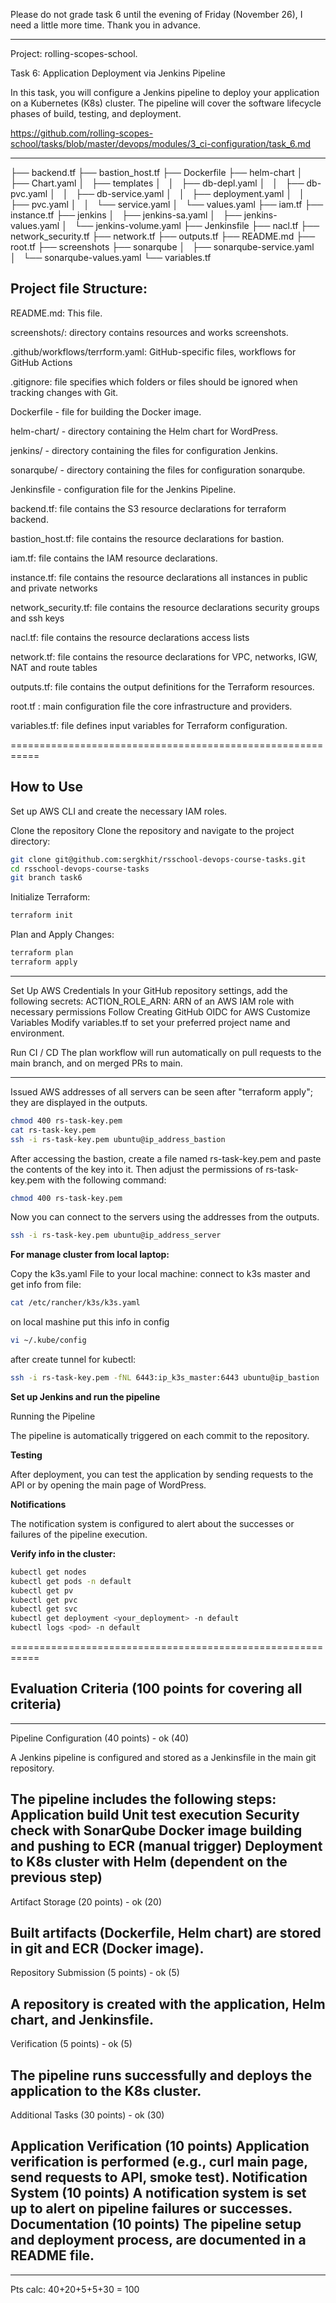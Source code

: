 


Please do not grade task 6 until the evening of Friday (November 26), I need a little more time. Thank you in advance.










-----------------------------------------------------------------


Project: rolling-scopes-school. 

Task 6: Application Deployment via Jenkins Pipeline

In this task, you will configure a Jenkins pipeline to deploy your application on a Kubernetes (K8s) cluster. 
The pipeline will cover the software lifecycle phases of build, testing, and deployment.

https://github.com/rolling-scopes-school/tasks/blob/master/devops/modules/3_ci-configuration/task_6.md

-----------------------------------------------------------------


├── backend.tf
├── bastion_host.tf
├── Dockerfile
├── helm-chart
│   ├── Chart.yaml
│   ├── templates
│   │   ├── db-depl.yaml
│   │   ├── db-pvc.yaml
│   │   ├── db-service.yaml
│   │   ├── deployment.yaml
│   │   ├── pvc.yaml
│   │   └── service.yaml
│   └── values.yaml
├── iam.tf
├── instance.tf
├── jenkins
│   ├── jenkins-sa.yaml
│   ├── jenkins-values.yaml
│   └── jenkins-volume.yaml
├── Jenkinsfile
├── nacl.tf
├── network_security.tf
├── network.tf
├── outputs.tf
├── README.md
├── root.tf
├── screenshots
├── sonarqube
│   ├── sonarqube-service.yaml
│   └── sonarqube-values.yaml
└── variables.tf



## Project file Structure: 

README.md:    This file.

screenshots/: directory contains resources and works screenshots.

.github/workflows/terrform.yaml: GitHub-specific files,  workflows for GitHub Actions

.gitignore:   file specifies which folders or files should be ignored when tracking changes with Git.

Dockerfile - file for building the Docker image.

helm-chart/ - directory containing the Helm chart for WordPress.

jenkins/ - directory containing the files for configuration Jenkins.

sonarqube/ - directory containing the files for configuration sonarqube.

Jenkinsfile - configuration file for the Jenkins Pipeline.

backend.tf:   file contains the S3 resource declarations for terraform backend.

bastion_host.tf: file contains the resource declarations for bastion.

iam.tf:      file contains the IAM resource declarations.

instance.tf: file contains the resource declarations all instances in public and private networks

network_security.tf: file contains the resource declarations security groups and ssh keys

nacl.tf: file contains the resource declarations access lists

network.tf: file contains the resource declarations for VPC, networks, IGW, NAT and route tables

outputs.tf:  file contains the output definitions for the Terraform resources.

root.tf : main configuration file the core infrastructure and providers.

variables.tf: file defines input variables for Terraform configuration.


===========================================================

## How to Use

Set up AWS CLI and create the necessary IAM roles.

Clone the repository Clone the repository and navigate to the project directory:

```bash
git clone git@github.com:sergkhit/rsschool-devops-course-tasks.git
cd rsschool-devops-course-tasks
git branch task6
```

Initialize Terraform:

```bash
terraform init
```

Plan and Apply Changes:

```bash
terraform plan
terraform apply
```

-------------------------------

Set Up AWS Credentials In your GitHub repository settings, add the following secrets:
ACTION_ROLE_ARN: ARN of an AWS IAM role with necessary permissions Follow Creating GitHub OIDC for AWS
Customize Variables Modify variables.tf to set your preferred project name and environment. 

Run CI / CD The plan workflow will run automatically on pull requests to the main branch, and on merged PRs to main.

-------------------------------
Issued AWS addresses of all servers can be seen after "terraform apply"; they are displayed in the outputs.

```bash
chmod 400 rs-task-key.pem
cat rs-task-key.pem
ssh -i rs-task-key.pem ubuntu@ip_address_bastion
```

After accessing the bastion, create a file named rs-task-key.pem and paste the contents of the key into it. 
Then adjust the permissions of rs-task-key.pem with the following command: 

```bash
chmod 400 rs-task-key.pem 
```

Now you can connect to the servers using the addresses from the outputs.

```bash
ssh -i rs-task-key.pem ubuntu@ip_address_server
```

**For manage cluster from local laptop:**

Copy the k3s.yaml File to your local machine:
connect to k3s master and get info from file:

```bash
cat /etc/rancher/k3s/k3s.yaml
```
on local mashine put this info in config 

```bash
vi ~/.kube/config
```

after create tunnel for kubectl:

```bash
ssh -i rs-task-key.pem -fNL 6443:ip_k3s_master:6443 ubuntu@ip_bastion
```

**Set up Jenkins and run the pipeline**

Running the Pipeline

The pipeline is automatically triggered on each commit to the repository.

**Testing**

After deployment, you can test the application by sending requests to the API or by opening the main page of WordPress.

**Notifications**

The notification system is configured to alert about the successes or failures of the pipeline execution.


**Verify info in the cluster:**

```bash
kubectl get nodes
kubectl get pods -n default
kubectl get pv
kubectl get pvc 
kubectl get svc
kubectl get deployment <your_deployment> -n default
kubectl logs <pod> -n default
```

===========================================================

## Evaluation Criteria (100 points for covering all criteria)

------------------------------
Pipeline Configuration (40 points) - ok (40) 

A Jenkins pipeline is configured and stored as a Jenkinsfile in the main git repository.

The pipeline includes the following steps:
Application build
Unit test execution
Security check with SonarQube
Docker image building and pushing to ECR (manual trigger)
Deployment to K8s cluster with Helm (dependent on the previous step)
------------------------------
Artifact Storage (20 points) - ok (20) 

Built artifacts (Dockerfile, Helm chart) are stored in git and ECR (Docker image).
------------------------------
Repository Submission (5 points) - ok (5) 

A repository is created with the application, Helm chart, and Jenkinsfile.
------------------------------
Verification (5 points) - ok (5) 

The pipeline runs successfully and deploys the application to the K8s cluster.
------------------------------
Additional Tasks (30 points)  - ok (30) 

Application Verification (10 points)
Application verification is performed (e.g., curl main page, send requests to API, smoke test).
Notification System (10 points)
A notification system is set up to alert on pipeline failures or successes.
Documentation (10 points)
The pipeline setup and deployment process, are documented in a README file.
------------------------------
------------------------------
Pts calc: 40+20+5+5+30 = 100
